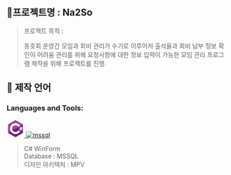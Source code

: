 ## 📌프로젝트명 : Na2So

> 프로젝트 목적 :
> 
> 동호회 운영간 모임과 회비 관리가 수기로 이루어저 출석율과 회비 납부 정보 확인이 어려움
> 관리를 위해 요청사항에 대한 정보 입력이 가능한 모임 관리 프로그램 제작을 위해 프로젝트를 진행.

## 📌 제작 언어

<h3 align="left">Languages and Tools:</h3>
<p align="left"><a href="https://www.w3schools.com/cs/" target="_blank" rel="noreferrer"> <img src="https://raw.githubusercontent.com/devicons/devicon/master/icons/csharp/csharp-original.svg" alt="csharp" width="40" height="40"/> </a> <a href="https://www.microsoft.com/en-us/sql-server" target="_blank" rel="noreferrer"> <img src="https://www.svgrepo.com/show/303229/microsoft-sql-server-logo.svg" alt="mssql" width="40" height="40"/> </a> </p>

> C# WinForm</br>
> Database : MSSQL</br>
> 디자인 아키텍처 : MPV</br>
> 
